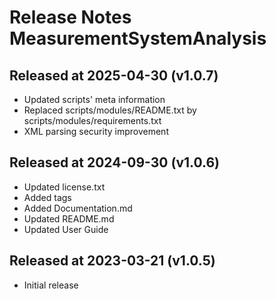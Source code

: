 # Release Notes MeasurementSystemAnalysis

## Released at 2025-04-30 (v1.0.7)

* Updated scripts' meta information
* Replaced scripts/modules/README.txt by scripts/modules/requirements.txt
* XML parsing security improvement

## Released at 2024-09-30 (v1.0.6)

* Updated license.txt
* Added tags
* Added Documentation.md
* Updated README.md
* Updated User Guide

## Released at 2023-03-21 (v1.0.5)

* Initial release